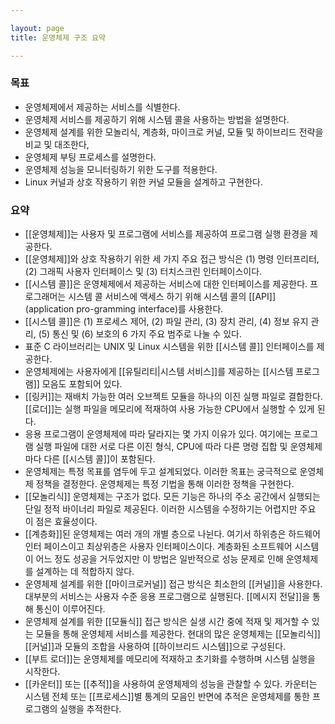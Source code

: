 ```yaml
---

layout: page
title: 운영체제 구조 요약

---
```



### 목표

* 운영체제에서 제공하는 서비스를 식별한다.
* 운영체제 서비스를 제공하기 위해 시스템 콜을 사용하는 방법을 설명한다.
* 운영체제 설계를 위한 모놀리식, 계층화, 마이크로 커널, 모듈 및 하이브리드 전략을 비교 및 대조한다,
* 운영체제 부팅 프로세스를 설명한다.
* 운영체제 성능을 모니터링하기 위한 도구를 적용한다.
* Linux 커널과 상호 작용하기 위한 커널 모듈을 설계하고 구현한다.

### 요약

- [[운영체제]]는 사용자 및 프로그램에 서비스를 제공하여 프로그램 실행 환경을 제공한다.
- [[운영체제]]와 상호 작용하기 위한 세 가지 주요 접근 방식은 (1) 명령 인터프리터, (2) 그래픽 사용자 인터페이스 및 (3) 터치스크린 인터페이스이다.
- [[시스템 콜]]은 운영체제에서 제공하는 서비스에 대한 인터페이스를 제공한다. 프로그래머는 시스템 콜 서비스에 액세스 하기 위해 시스템 콜의 [[API]] (application pro-gramming interface)를 사용한다.
- [[시스템 콜]]은 (1) 프로세스 제어, (2) 파일 관리, (3) 장치 관리, (4) 정보 유지 관리, (5) 통신 및 (6) 보호의 6 가지 주요 범주로 나눌 수 있다.
- 표준 C 라이브러리는 UNIX 및 Linux 시스템을 위한 [[시스템 콜]] 인터페이스를 제공한다.
- 운영체제에는 사용자에게 [[유틸리티|시스템 서비스]]를 제공하는 [[시스템 프로그램]] 모음도 포함되어 있다.
- [[링커]]는 재배치 가능한 여러 오브젝트 모듈을 하나의 이진 실행 파일로 결합한다. [[로더]]는 실행 파일을 메모리에 적재하여 사용 가능한 CPU에서 실행할 수 있게 된다.
- 응용 프로그램이 운영체제에 따라 달라지는 몇 가지 이유가 있다. 여기에는 프로그램 실행 파일에 대한 서로 다른 이진 형식, CPU에 따라 다른 명령 집합 및 운영체제 마다 다른 [[시스템 콜]]이 포함된다.
- 운영체제는 특정 목표를 염두에 두고 설계되었다. 이러한 목표는 궁극적으로 운영체제 정책을 결정한다. 운영체제는 특정 기법을 통해 이러한 정책을 구현한다.
- [[모놀리식]] 운영체제는 구조가 없다. 모든 기능은 하나의 주소 공간에서 실행되는 단일 정적 바이너리 파일로 제공된다. 이러한 시스템을 수정하기는 어렵지만 주요 이 점은 효율성이다.
- [[계층화]]된 운영체제는 여러 개의 개별 층으로 나뉜다. 여기서 하위층은 하드웨어 인터 페이스이고 최상위층은 사용자 인터페이스이다. 계층화된 소프트웨어 시스템이 어느 정도 성공을 거두었지만 이 방법은 일반적으로 성능 문제로 인해 운영체제를 설계하는 데 적합하지 않다.
- 운영체제 설계를 위한 [[마이크로커널]] 접근 방식은 최소한의 [[커널]]을 사용한다. 대부분의 서비스는 사용자 수준 응용 프로그램으로 실행된다. [[메시지 전달]]을 통해 통신이 이루어진다.
- 운영체제 설계를 위한 [[모듈식]] 접근 방식은 실생 시간 중에 적재 및 제거할 수 있는 모듈을 통해 운영체제 서비스를 제공한다. 현대의 많은 운영체제는 [[모놀리식]] [[커널]]과 모듈의 조합을 사용하여 [[하이브리드 시스템]]으로 구성된다.
- [[부트 로더]]는 운영체제를 메모리에 적재하고 초기화를 수행하며 시스템 실행을 시작한다.
- [[카운터]] 또는 [[추적]]을 사용하여 운영체제의 성능을 관찰할 수 있다. 카운터는 시스템 전체 또는 [[프로세스]]별 통계의 모음인 반면에 추적은 운영체제를 통한 프로그램의 실행을 추적한다.